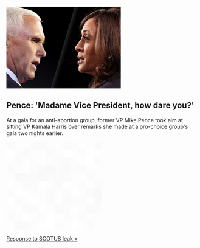 
![Pence: 'Madame Vice President, how dare you?'](./20220506115902.png)
## Pence: 'Madame Vice President, how dare you?'

At a gala for an anti-abortion group, former VP Mike Pence took aim at sitting VP Kamala Harris over remarks she made at a pro-choice group's gala two nights earlier.

![pic](../square_bg.png)

[Response to SCOTUS leak »](https://www.yahoo.com/news/how-dare-you-pence-goes-after-harris-for-roe-comments-005522418.html)
